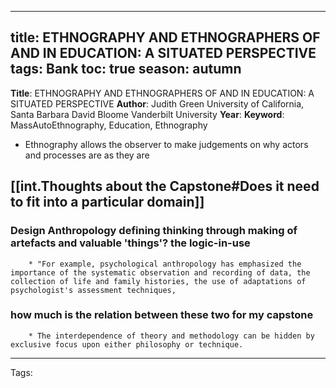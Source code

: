 
---
title: ETHNOGRAPHY AND ETHNOGRAPHERS OF AND IN EDUCATION: A SITUATED PERSPECTIVE
tags: Bank
toc: true
season: autumn
---


**Title**: ETHNOGRAPHY AND ETHNOGRAPHERS OF AND IN EDUCATION: A SITUATED PERSPECTIVE
**Author**:
Judith Green
University of California, Santa Barbara
David Bloome
Vanderbilt University
**Year**:
**Keyword**: MassAutoEthnography, Education, Ethnography


* Ethnography allows the observer to make judgements on why actors and processes are as they are

## [[int.Thoughts about the Capstone#Does it need to fit into a particular domain]]
### Design Anthropology defining thinking through making of artefacts and valuable 'things'? the logic-in-use
		* "For example, psychological anthropology has emphasized the importance of the systematic observation and recording of data, the collection of life and family histories, the use of adaptations of psychologist's assessment techniques,
### how much is the relation between these two for my capstone
		* The interdependence of theory and methodology can be hidden by exclusive focus upon either philosophy or technique.


----------------
Tags: